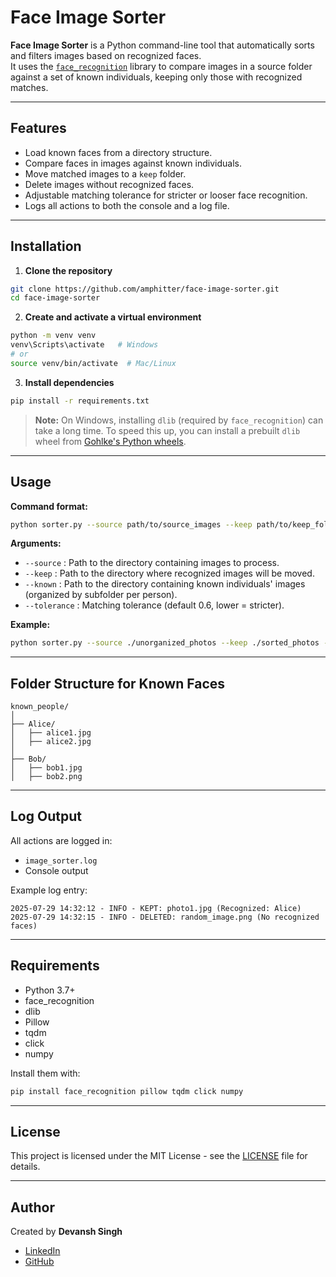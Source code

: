 # Face Image Sorter

**Face Image Sorter** is a Python command-line tool that automatically sorts and filters images based on recognized faces.  
It uses the [`face_recognition`](https://github.com/ageitgey/face_recognition) library to compare images in a source folder against a set of known individuals, keeping only those with recognized matches.

---

## Features
- Load known faces from a directory structure.
- Compare faces in images against known individuals.
- Move matched images to a `keep` folder.
- Delete images without recognized faces.
- Adjustable matching tolerance for stricter or looser face recognition.
- Logs all actions to both the console and a log file.

---

## Installation

1. **Clone the repository**  
```bash
git clone https://github.com/amphitter/face-image-sorter.git
cd face-image-sorter
````

2. **Create and activate a virtual environment**

```bash
python -m venv venv
venv\Scripts\activate   # Windows
# or
source venv/bin/activate  # Mac/Linux
```

3. **Install dependencies**

```bash
pip install -r requirements.txt
```

> **Note:** On Windows, installing `dlib` (required by `face_recognition`) can take a long time.
> To speed this up, you can install a prebuilt `dlib` wheel from [Gohlke's Python wheels](https://www.lfd.uci.edu/~gohlke/pythonlibs/#dlib).

---

## Usage

**Command format:**

```bash
python sorter.py --source path/to/source_images --keep path/to/keep_folder --known path/to/known_faces --tolerance 0.6
```

**Arguments:**

* `--source` : Path to the directory containing images to process.
* `--keep` : Path to the directory where recognized images will be moved.
* `--known` : Path to the directory containing known individuals' images (organized by subfolder per person).
* `--tolerance` : Matching tolerance (default 0.6, lower = stricter).

**Example:**

```bash
python sorter.py --source ./unorganized_photos --keep ./sorted_photos --known ./known_people --tolerance 0.5
```

---

## Folder Structure for Known Faces

```
known_people/
│
├── Alice/
│   ├── alice1.jpg
│   ├── alice2.jpg
│
├── Bob/
│   ├── bob1.jpg
│   ├── bob2.png
```

---

## Log Output

All actions are logged in:

* `image_sorter.log`
* Console output

Example log entry:

```
2025-07-29 14:32:12 - INFO - KEPT: photo1.jpg (Recognized: Alice)
2025-07-29 14:32:15 - INFO - DELETED: random_image.png (No recognized faces)
```

---

## Requirements

* Python 3.7+
* face\_recognition
* dlib
* Pillow
* tqdm
* click
* numpy

Install them with:

```bash
pip install face_recognition pillow tqdm click numpy
```

---

## License

This project is licensed under the MIT License - see the [LICENSE](LICENSE) file for details.

---

## Author

Created by **Devansh Singh**

* [LinkedIn](https://www.linkedin.com/in/devansh-singh-amphitter/)
* [GitHub](https://github.com/amphitter)
